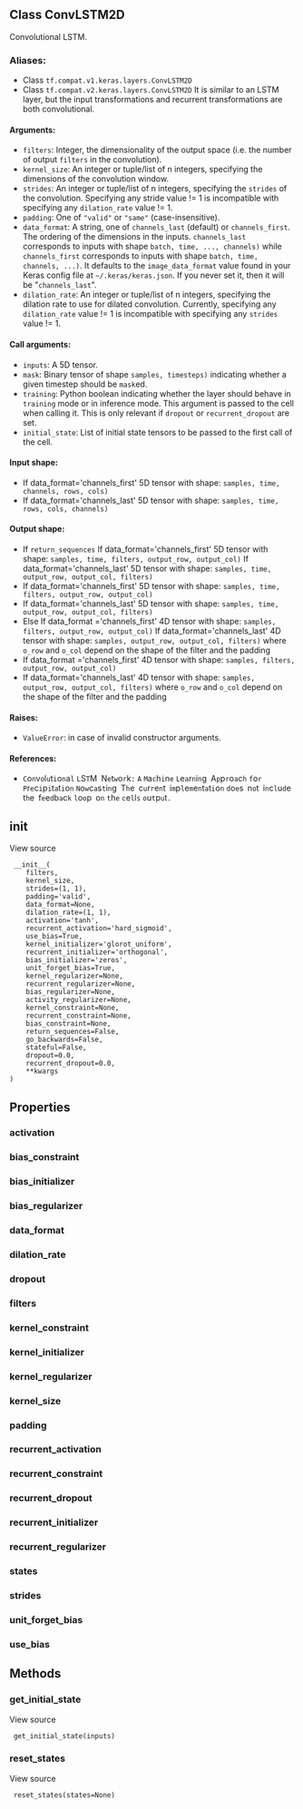## Class ConvLSTM2D
Convolutional LSTM.
### Aliases:
- Class `tf.compat.v1.keras.layers.ConvLSTM2D`
- Class `tf.compat.v2.keras.layers.ConvLSTM2D`
It is similar to an LSTM layer, but the input transformations and recurrent transformations are both convolutional.
#### Arguments:
- `filters`: Integer, the dimensionality of the output space (i.e. the number of output `filters` in the convolution).
- `kernel_size`: An integer or tuple/list of n integers, specifying the dimensions of the convolution window.
- `strides`: An integer or tuple/list of n integers, specifying the `strides` of the convolution. Specifying any stride value != 1 is incompatible with specifying any `dilation_rate` value != 1.
- `padding`: One of `"valid"` or `"same"` (case-insensitive).
- `data_format`: A string, one of `channels_last` (default) or `channels_first`. The ordering of the dimensions in the inputs. `channels_last` corresponds to inputs with shape `batch, time, ..., channels)` while `channels_first` corresponds to inputs with shape `batch, time, channels, ...)`. It defaults to the `image_data_format` value found in your Keras config file at `~/.keras/keras.json`. If you never set it, then it will be "`channels_last`".
- `dilation_rate`: An integer or tuple/list of n integers, specifying the dilation rate to use for dilated convolution. Currently, specifying any `dilation_rate` value != 1 is incompatible with specifying any `strides` value != 1.
#### Call arguments:
- `inputs`: A 5D tensor.
- `mask`: Binary tensor of shape `samples, timesteps)` indicating whether a given timestep should be `mask`ed.
- `training`: Python boolean indicating whether the layer should behave in `training` mode or in inference mode. This argument is passed to the cell when calling it. This is only relevant if `dropout` or `recurrent_dropout` are set.
- `initial_state`: List of initial state tensors to be passed to the first call of the cell.
#### Input shape:
- If data_format='channels_first' 5D tensor with shape: `samples, time, channels, rows, cols)`
- If data_format='channels_last' 5D tensor with shape: `samples, time, rows, cols, channels)`
#### Output shape:
- If `return_sequences`
If data_format='channels_first' 5D tensor with shape: `samples, time, filters, output_row, output_col)`
If data_format='channels_last' 5D tensor with shape: `samples, time, output_row, output_col, filters)`
- If data_format='channels_first' 5D tensor with shape: `samples, time, filters, output_row, output_col)`
- If data_format='channels_last' 5D tensor with shape: `samples, time, output_row, output_col, filters)`
- Else
If data_format ='channels_first' 4D tensor with shape: `samples, filters, output_row, output_col)`
If data_format='channels_last' 4D tensor with shape: `samples, output_row, output_col, filters)` where `o_row` and `o_col` depend on the shape of the filter and the padding
- If data_format ='channels_first' 4D tensor with shape: `samples, filters, output_row, output_col)`
- If data_format='channels_last' 4D tensor with shape: `samples, output_row, output_col, filters)` where `o_row` and `o_col` depend on the shape of the filter and the padding
#### Raises:
- `ValueError`: in case of invalid constructor arguments.
#### References:
- ``C``o``n``v``o``l``u``t``i``o``n``a``l`` ``L``S``T``M`` ``N``e``t``w``o``r``k``:`` ``A`` ``M``a``c``h``i``n``e`` ``L``e``a``r``n``i``n``g`` ``A``p``p``r``o``a``c``h`` ``f``o``r`` ``P``r``e``c``i``p``i``t``a``t``i``o``n`` ``N``o``w``c``a``s``t``i``n``g`` ``T``h``e`` ``c``u``r``r``e``n``t`` ``i``m``p``l``e``m``e``n``t``a``t``i``o``n`` ``d``o``e``s`` ``n``o``t`` ``i``n``c``l``u``d``e`` ``t``h``e`` ``f``e``e``d``b``a``c``k`` ``l``o``o``p`` ``o``n`` ``t``h``e`` ``c``e``l``l``s`` ``o``u``t``p``u``t``.``
## __init__
View source

```
 __init__(
    filters,
    kernel_size,
    strides=(1, 1),
    padding='valid',
    data_format=None,
    dilation_rate=(1, 1),
    activation='tanh',
    recurrent_activation='hard_sigmoid',
    use_bias=True,
    kernel_initializer='glorot_uniform',
    recurrent_initializer='orthogonal',
    bias_initializer='zeros',
    unit_forget_bias=True,
    kernel_regularizer=None,
    recurrent_regularizer=None,
    bias_regularizer=None,
    activity_regularizer=None,
    kernel_constraint=None,
    recurrent_constraint=None,
    bias_constraint=None,
    return_sequences=False,
    go_backwards=False,
    stateful=False,
    dropout=0.0,
    recurrent_dropout=0.0,
    **kwargs
)
```
## Properties
### activation
### bias_constraint
### bias_initializer
### bias_regularizer
### data_format
### dilation_rate
### dropout
### filters
### kernel_constraint
### kernel_initializer
### kernel_regularizer
### kernel_size
### padding
### recurrent_activation
### recurrent_constraint
### recurrent_dropout
### recurrent_initializer
### recurrent_regularizer
### states
### strides
### unit_forget_bias
### use_bias
## Methods
### get_initial_state
View source

```
 get_initial_state(inputs)
```
### reset_states
View source

```
 reset_states(states=None)
```
